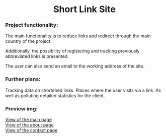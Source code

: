 <h1 align="center">Short Link Site</h1>
<h3>Project functionality:</h3>
<p>The main functionality is to reduce links and redirect through the main country of the project.</p>
<p>Additionally, the possibility of registering and tracking previously abbreviated links is presented.</p>
<p>The user can also send an email to the working address of the site.</p>

<h3>Further plans:</h3>
<p>Tracking data on shortened links. Places where the user visits via a link. As well as polluting detailed statistics for the client.</p>


<h3>Preview img:</h3>

<a href='https://user-images.githubusercontent.com/80951851/225315903-76779a27-c0ab-4cae-be1d-9955a4392c09.png'>View of the main page</a><br>
<a href='https://user-images.githubusercontent.com/80951851/225316138-c2c1798a-cead-45e7-bc27-aa09adec103c.png'>View of the about page</a><br>
<a href='https://user-images.githubusercontent.com/80951851/225316138-c2c1798a-cead-45e7-bc27-aa09adec103c.png'>View of the contact page</a>
